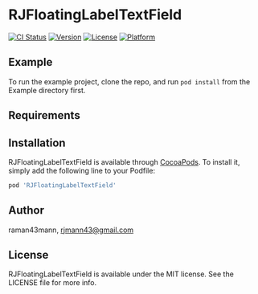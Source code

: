 # RJFloatingLabelTextField

[![CI Status](https://img.shields.io/travis/raman43mann/RJFloatingLabelTextField.svg?style=flat)](https://travis-ci.org/raman43mann/RJFloatingLabelTextField)
[![Version](https://img.shields.io/cocoapods/v/RJFloatingLabelTextField.svg?style=flat)](https://cocoapods.org/pods/RJFloatingLabelTextField)
[![License](https://img.shields.io/cocoapods/l/RJFloatingLabelTextField.svg?style=flat)](https://cocoapods.org/pods/RJFloatingLabelTextField)
[![Platform](https://img.shields.io/cocoapods/p/RJFloatingLabelTextField.svg?style=flat)](https://cocoapods.org/pods/RJFloatingLabelTextField)

## Example

To run the example project, clone the repo, and run `pod install` from the Example directory first.

## Requirements

## Installation

RJFloatingLabelTextField is available through [CocoaPods](https://cocoapods.org). To install
it, simply add the following line to your Podfile:

```ruby
pod 'RJFloatingLabelTextField'
```

## Author

raman43mann, rjmann43@gmail.com

## License

RJFloatingLabelTextField is available under the MIT license. See the LICENSE file for more info.
